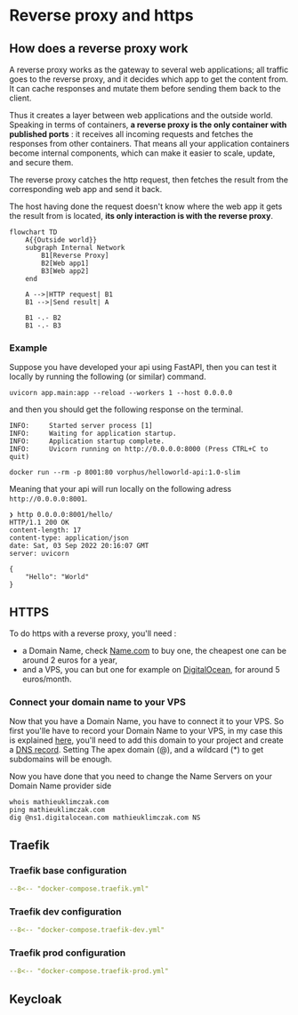 # Reverse proxy and https

## How does a reverse proxy work

A reverse proxy works as the gateway to several web applications; all traffic goes to the reverse proxy, and it decides which app to get the content from. It can cache responses and mutate them before sending them back to the client.

Thus it creates a layer between web applications and the outside world. Speaking in terms of containers, **a reverse proxy is the only container with published ports** : it receives all incoming requests and fetches the responses from other containers. That means all your application containers become internal components, which can make it easier to scale, update, and secure them.

The reverse proxy catches the http request, then fetches the result from the corresponding web app and send it back.

The host having done the request doesn't know where the web app it gets the result from is located, **its only interaction is with the reverse proxy**.

```mermaid
flowchart TD
    A{{Outside world}}
    subgraph Internal Network
        B1[Reverse Proxy]
        B2[Web app1]
        B3[Web app2]
    end

    A -->|HTTP request| B1
    B1 -->|Send result| A

    B1 -.- B2
    B1 -.- B3
```

### Example

Suppose you have developed your api using FastAPI, then you can test it locally by running the following (or similar) command.

```shell
uvicorn app.main:app --reload --workers 1 --host 0.0.0.0
```

and then you should get the following response on the terminal.

```
INFO:     Started server process [1]
INFO:     Waiting for application startup.
INFO:     Application startup complete.
INFO:     Uvicorn running on http://0.0.0.0:8000 (Press CTRL+C to quit)
```

```shell
docker run --rm -p 8001:80 vorphus/helloworld-api:1.0-slim
```

Meaning that your api will run locally on the following adress `http://0.0.0.0:8001`.

```
❯ http 0.0.0.0:8001/hello/
HTTP/1.1 200 OK
content-length: 17
content-type: application/json
date: Sat, 03 Sep 2022 20:16:07 GMT
server: uvicorn

{
    "Hello": "World"
}
```


## HTTPS

To do https with a reverse proxy, you'll need :

* a Domain Name, check [Name.com](https://www.name.com/) to buy one, the cheapest one can be around 2 euros for a year,
* and a VPS, you can but one for example on [DigitalOcean](https://cloud.digitalocean.com), for around 5 euros/month.

### Connect your domain name to your VPS

Now that you have a Domain Name, you have to connect it to your VPS. So first you'lle have to record your Domain Name to your VPS, in my case this is explained [here](https://docs.digitalocean.com/products/networking/dns/how-to/add-domains/), you'll need to add this domain to your project and create a [DNS record](https://docs.digitalocean.com/products/networking/dns/how-to/manage-records/). Setting The apex domain (@), and a wildcard (*) to get subdomains will be enough.

Now you have done that you need to change the Name Servers on your Domain Name provider side


```shell
whois mathieuklimczak.com
ping mathieuklimczak.com
dig @ns1.digitalocean.com mathieuklimczak.com NS
```


## Traefik

### Traefik base configuration

```yaml
--8<-- "docker-compose.traefik.yml"
```

### Traefik dev configuration

```yaml
--8<-- "docker-compose.traefik-dev.yml"
```

### Traefik prod configuration

```yaml
--8<-- "docker-compose.traefik-prod.yml"
```

## Keycloak
